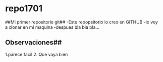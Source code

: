 # repo1701

##Mi primer repositorio git##
-Este repopsitorio lo creo en GITHUB
-lo voy a clonar en mi maquina
-despues bla bla bla...

 ## Observaciones##
  1.parece facil
  2. Que vaya bien
